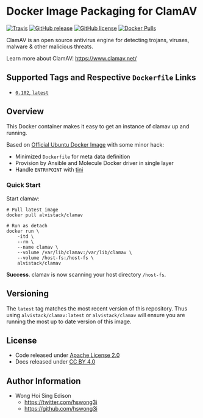 # Docker Image Packaging for ClamAV

[![Travis](https://img.shields.io/travis/alvistack/docker-clamav.svg)](https://travis-ci.org/alvistack/docker-clamav)
[![GitHub release](https://img.shields.io/github/release/alvistack/docker-clamav.svg)](https://github.com/alvistack/docker-clamav/releases)
[![GitHub license](https://img.shields.io/github/license/alvistack/docker-clamav.svg)](https://github.com/alvistack/docker-clamav/blob/master/LICENSE)
[![Docker Pulls](https://img.shields.io/docker/pulls/alvistack/clamav.svg)](https://hub.docker.com/r/alvistack/clamav/)

ClamAV is an open source antivirus engine for detecting trojans, viruses, malware & other malicious threats.

Learn more about ClamAV: <https://www.clamav.net/>

## Supported Tags and Respective `Dockerfile` Links

  - [`0.102`, `latest`](https://github.com/alvistack/docker-clamav/blob/master/molecule/0.102/Dockerfile.j2)

## Overview

This Docker container makes it easy to get an instance of clamav up and running.

Based on [Official Ubuntu Docker Image](https://hub.docker.com/_/ubuntu/) with some minor hack:

  - Minimized `Dockerfile` for meta data definition
  - Provision by Ansible and Molecule Docker driver in single layer
  - Handle `ENTRYPOINT` with [tini](https://github.com/krallin/tini)

### Quick Start

Start clamav:

    # Pull latest image
    docker pull alvistack/clamav
    
    # Run as detach
    docker run \
        -itd \
        --rm \
        --name clamav \
        --volume /var/lib/clamav:/var/lib/clamav \
        --volume /host-fs:/host-fs \
        alvistack/clamav

**Success**. clamav is now scanning your host directory `/host-fs`.

## Versioning

The `latest` tag matches the most recent version of this repository. Thus using `alvistack/clamav:latest` or `alvistack/clamav` will ensure you are running the most up to date version of this image.

## License

  - Code released under [Apache License 2.0](LICENSE)
  - Docs released under [CC BY 4.0](http://creativecommons.org/licenses/by/4.0/)

## Author Information

  - Wong Hoi Sing Edison
      - <https://twitter.com/hswong3i>
      - <https://github.com/hswong3i>
